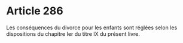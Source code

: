 # Article 286

Les conséquences du divorce pour les enfants sont réglées selon les dispositions du chapitre Ier du titre IX du présent livre.

